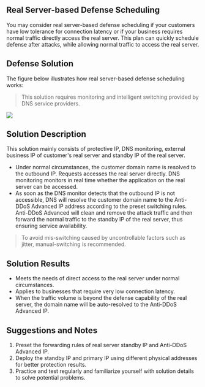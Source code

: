 ﻿[//]: # (chinagitpath:XXXXX)

## Real Server-based Defense Scheduling
You may consider real server-based defense scheduling if your customers have low tolerance for connection latency or if your business requires normal traffic directly access the real server. This plan can quickly schedule defense after attacks, while allowing normal traffic to access the real server. 

## Defense Solution
The figure below illustrates how real server-based defense scheduling works:
>This solution requires monitoring and intelligent switching provided by DNS service providers.

 ![](https://main.qcloudimg.com/raw/2c31072460266c94057af601ced2392f.png)

## Solution Description
This solution mainly consists of protective IP, DNS monitoring, external business IP of customer's real server and standby IP of the real server.
- Under normal circumstances, the customer domain name is resolved to the outbound IP. Requests accesses the real server directly. DNS monitoring monitors in real time whether the application on the real server can be accessed.
- As soon as the DNS monitor detects that the outbound IP is not accessible, DNS will resolve the customer domain name to the Anti-DDoS Advanced IP address according to the preset switching rules. Anti-DDoS Advanced will clean and remove the attack traffic and then forward the normal traffic to the standby IP of the real server, thus ensuring service availability. 
> To avoid mis-switching caused by uncontrollable factors such as jitter, manual-switching is recommended.

## Solution Results
- Meets the needs of direct access to the real server under normal circumstances.
- Applies to businesses that require very low connection latency.
- When the traffic volume is beyond the defense capability of the real server, the domain name will be auto-resolved to the Anti-DDoS Advanced IP.

## Suggestions and Notes
1. Preset the forwarding rules of real server standby IP and Anti-DDoS Advanced IP.
2. Deploy the standby IP and primary IP using different physical addresses for better protection results.
3. Practice and test regularly and familiarize yourself with solution details to solve potential problems.

